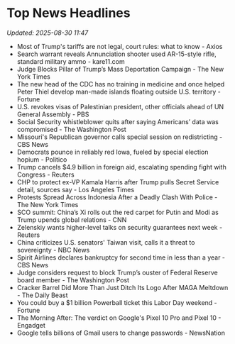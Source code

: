 # Top News Headlines

_Updated: 2025-08-30 11:47_

- Most of Trump's tariffs are not legal, court rules: what to know - Axios
- Search warrant reveals Annunciation shooter used AR-15-style rifle, standard military ammo - kare11.com
- Judge Blocks Pillar of Trump’s Mass Deportation Campaign - The New York Times
- The new head of the CDC has no training in medicine and once helped Peter Thiel develop man-made islands floating outside U.S. territory - Fortune
- U.S. revokes visas of Palestinian president, other officials ahead of UN General Assembly - PBS
- Social Security whistleblower quits after saying Americans’ data was compromised - The Washington Post
- Missouri's Republican governor calls special session on redistricting - CBS News
- Democrats pounce in reliably red Iowa, fueled by special election hopium - Politico
- Trump cancels $4.9 billion in foreign aid, escalating spending fight with Congress - Reuters
- CHP to protect ex-VP Kamala Harris after Trump pulls Secret Service detail, sources say - Los Angeles Times
- Protests Spread Across Indonesia After a Deadly Clash With Police - The New York Times
- SCO summit: China’s Xi rolls out the red carpet for Putin and Modi as Trump upends global relations - CNN
- Zelenskiy wants higher-level talks on security guarantees next week - Reuters
- China criticizes U.S. senators' Taiwan visit, calls it a threat to sovereignty - NBC News
- Spirit Airlines declares bankruptcy for second time in less than a year - CBS News
- Judge considers request to block Trump’s ouster of Federal Reserve board member - The Washington Post
- Cracker Barrel Did More Than Just Ditch Its Logo After MAGA Meltdown - The Daily Beast
- You could buy a $1 billion Powerball ticket this Labor Day weekend - Fortune
- The Morning After: The verdict on Google's Pixel 10 Pro and Pixel 10 - Engadget
- Google tells billions of Gmail users to change passwords - NewsNation